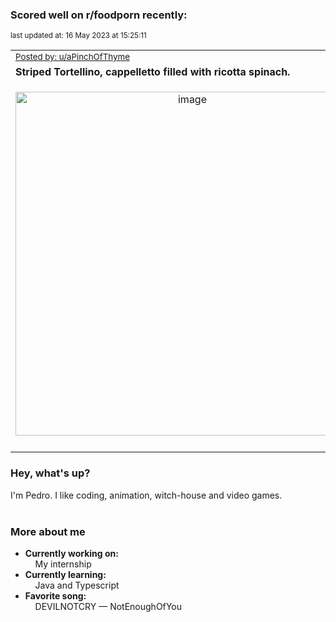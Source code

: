 ### Scored well on r/foodporn recently:

<p align="left"><sub>last updated at: 16 May 2023 at 15:25:11</sub></p>

|   |
| --- |
| <sub>[Posted by: u/aPinchOfThyme][source]</sub> |
| **Striped Tortellino, cappelletto filled with ricotta spinach.** | 
|<p align="center"> <img alt="image" src="https://i.redd.it/6kdf9svx8sza1.png" width="550" /> </p>|
|   |

### Hey, what's up?

I'm Pedro. I like coding, animation, witch-house and video games.<br><br>

### More about me
- **Currently working on:**  
&nbsp;&nbsp;&nbsp;&nbsp;My internship
- **Currently learning:**  
&nbsp;&nbsp;&nbsp;&nbsp;Java and Typescript
- **Favorite song:**  
&nbsp;&nbsp;&nbsp;&nbsp;DEVILNOTCRY — NotEnoughOfYou<br><br>

  



  
  
  
[linkedin]: https://linkedin.com/in/pedro-h-r-gomes-8a487b14a/
[gmail]: mailto:pilique11@gmail.com
[source]: https://reddit.com/r/FoodPorn/comments/13h9t9m/striped_tortellino_cappelletto_filled_with/
[redditAPI]: https://www.reddit.com/dev/api/